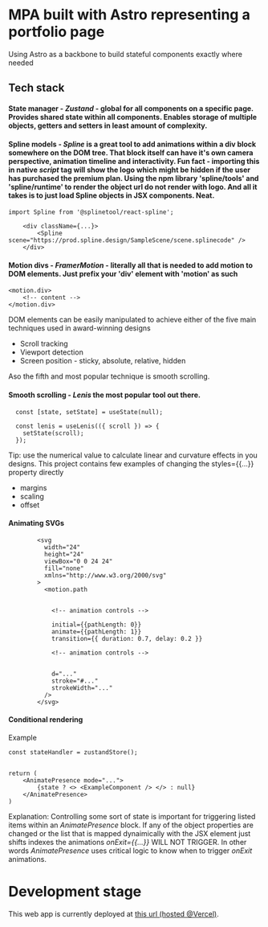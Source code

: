 # MPA built with Astro representing a portfolio page

Using Astro as a backbone to build stateful components exactly where needed

## Tech stack

#### State manager - *Zustand* - global for all components on a specific page. Provides shared state within all components. Enables storage of multiple objects, getters and setters in least amount of complexity.

#### Spline models - *Spline* is a great tool to add animations within a div block somewhere on the DOM tree. That block itself can have it's own camera perspective, animation timeline and interactivity. Fun fact - importing this in native <i>script</i> tag will show the logo which might be hidden if the user has purchased the premium plan. Using the npm library 'spline/tools' and 'spline/runtime' to render the object url do not render with logo. And all it takes is to just load Spline objects in JSX components. Neat.


```
import Spline from '@splinetool/react-spline';

    <div className={...}>
        <Spline scene="https://prod.spline.design/SampleScene/scene.splinecode" />
    </div>
```

#### Motion divs - *FramerMotion* - literally all that is needed to add motion to DOM elements. Just prefix your 'div' element with 'motion' as such

```
<motion.div>
    <!-- content -->
</motion.div>
```

DOM elements can be easily manipulated to achieve either of the five main techniques used in award-winning designs

- Scroll tracking
- Viewport detection
- Screen position - sticky, absolute, relative, hidden

Aso the fifth and most popular technique is smooth scrolling.

#### Smooth scrolling - *Lenis* the most popular tool out there.

```
  const [state, setState] = useState(null);

  const lenis = useLenis(({ scroll }) => {
    setState(scroll);
  });
```

Tip: use the numerical value to calculate linear and curvature effects in you designs. This project contains few examples of changing the styles={{...}} property directly

- margins
- scaling
- offset

#### Animating SVGs


```
        <svg
          width="24"
          height="24"
          viewBox="0 0 24 24"
          fill="none"
          xmlns="http://www.w3.org/2000/svg"
        >
          <motion.path


            <!-- animation controls -->

            initial={{pathLength: 0}}
            animate={{pathLength: 1}}
            transition={{ duration: 0.7, delay: 0.2 }}

            <!-- animation controls -->


            d="..."
            stroke="#..."
            strokeWidth="..."
          />
        </svg>
```

#### Conditional rendering

Example

```
const stateHandler = zustandStore();


return (
    <AnimatePresence mode="...">
        {state ? <> <ExampleComponent /> </> : null}
    </AnimatePresence>
)

```

Explanation: Controlling some sort of state is important for triggering listed items within an *AnimatePresence* block. If any of the object properties are changed or the list that is mapped dynaimically with the JSX element just shifts indexes the animations *onExit={{...}}* WILL NOT TRIGGER. In other words *AnimatePresence* uses critical logic to know when to trigger *onExit* animations.


# Development stage

This web app is currently deployed at [this url (hosted @Vercel)](https://web-devlog-kutsarov.vercel.app/).

